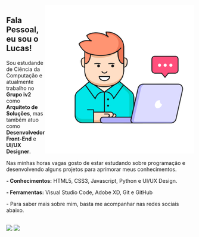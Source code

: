 <img src="https://github.com/lucasalbino/lucasalbino/blob/main/img/img.png?raw=true" min-width="400px" max-width="400px" width="400px" align="right">

## Fala Pessoal, eu sou o Lucas!

<p align="left"> 	<p align="left"> 
  Sou estudande de Ciência da Computação e atualmente trabalho no <strong>Grupo iv2</strong> como <strong>Arquiteto de Soluções</strong>, mas também atuo como <strong>Desenvolvedor Front-End</strong> e <strong>UI/UX Designer</strong>. 
  <br>
    
  Nas minhas horas vagas gosto de estar estudando sobre programação e desenvolvendo alguns projetos para aprimorar meus conhecimentos. 
</p>	</p>


<p align="left">	<p align="left">
 <strong> - Conhecimentos:</strong> HTML5, CSS3, Javascript, Python e UI/UX Design.
</p>	</p>


<p align="left">	<p align="left">
  <strong>- Ferramentas:</strong> Visual Studio Code, Adobe XD, Git e GitHub
</p>	</p>

<p align="left">	<p align="left">
    - Para saber mais sobre mim, basta me acompanhar nas redes sociais abaixo.
    <br>
    <br>

  <a href="https://www.instagram.com/luccodes/?hl=pt-br"><img src="https://img.shields.io/badge/Instagram-E4405F?style=for-the-badge&logo=instagram&logoColor=white"/></a>
  <a href="https://www.linkedin.com/in/lucas-albino-9a6577180"><img src="https://img.shields.io/badge/LinkedIn-0077B5?style=for-the-badge&logo=linkedin&logoColor=white"/></a>
  
</p>	</p>
